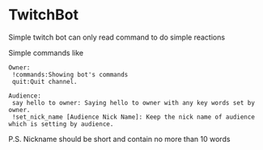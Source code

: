 # TwitchBot
Simple twitch bot can only read command to do simple reactions

Simple commands like

    Owner:
     !commands:Showing bot's commands
     quit:Quit channel.
     
    Audience:
     say hello to owner: Saying hello to owner with any key words set by owner.
     !set_nick_name [Audience Nick Name]: Keep the nick name of audience which is setting by audience.
     
P.S. Nickname should be short and contain no more than 10 words
